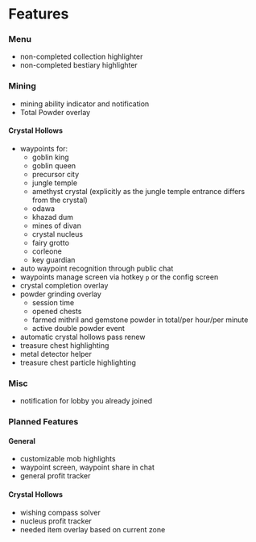 # Features

### Menu

- non-completed collection highlighter
- non-completed bestiary highlighter

### Mining

- mining ability indicator and notification
- Total Powder overlay

#### Crystal Hollows

- waypoints for:
  - goblin king
  - goblin queen
  - precursor city
  - jungle temple
  - amethyst crystal (explicitly as the jungle temple entrance differs from the crystal)
  - odawa
  - khazad dum
  - mines of divan
  - crystal nucleus
  - fairy grotto
  - corleone
  - key guardian
- auto waypoint recognition through public chat
- waypoints manage screen via hotkey `p` or the config screen
- crystal completion overlay
- powder grinding overlay
  - session time
  - opened chests
  - farmed mithril and gemstone powder in total/per hour/per minute
  - active double powder event
- automatic crystal hollows pass renew
- treasure chest highlighting
- metal detector helper
- treasure chest particle highlighting

### Misc

- notification for lobby you already joined

### Planned Features

#### General

- customizable mob highlights
- waypoint screen, waypoint share in chat
- general profit tracker

#### Crystal Hollows

- wishing compass solver
- nucleus profit tracker
- needed item overlay based on current zone
